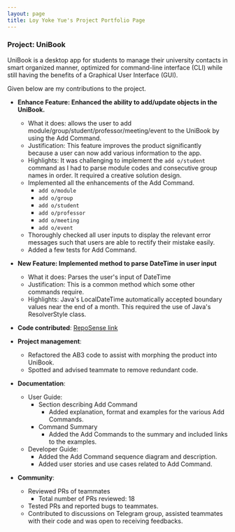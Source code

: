 ```yaml
---
layout: page
title: Loy Yoke Yue's Project Portfolio Page
---
```


### Project: UniBook

UniBook is a desktop app for students to manage their university contacts in smart organized manner, optimized for command-line interface (CLI) while still having the benefits of a Graphical User Interface (GUI).

Given below are my contributions to the project.

* **Enhance Feature: Enhanced the ability to add/update objects in the UniBook.**
  * What it does: allows the user to add module/group/student/professor/meeting/event to the UniBook by using the Add Command.
  * Justification: This feature improves the product significantly because a user can now add various information to the app.
  * Highlights: It was challenging to implement the `add o/student` command as I had to parse module codes and consecutive group names in order. It required a creative solution design. 
  * Implemented all the enhancements of the Add Command.
    * `add o/module`
    * `add o/group`
    * `add o/student`
    * `add o/professor`
    * `add o/meeting`
    * `add o/event`
  * Thoroughly checked all user inputs to display the relevant error messages such that users are able to rectify their mistake easily.
  * Added a few tests for Add Command.

* **New Feature: Implemented method to parse DateTime in user input**
  * What it does: Parses the user's input of DateTime
  * Justification: This is a common method which some other commands require.
  * Highlights: Java's LocalDateTime automatically accepted boundary values near the end of a month. This required the use of Java's ResolverStyle class.

* **Code contributed**: [RepoSense link](https://nus-cs2103-ay2122s2.github.io/tp-dashboard/?search=yokester98&breakdown=true&sort=groupTitle&sortWithin=title&since=2022-02-18&timeframe=commit&mergegroup=&groupSelect=groupByRepos&checkedFileTypes=docs~functional-code~test-code~other)

* **Project management**:
    * Refactored the AB3 code to assist with morphing the product into UniBook.
    * Spotted and advised teammate to remove redundant code.

* **Documentation**:
    * User Guide:
      * Section describing Add Command
        * Added explanation, format and examples for the various Add Commands.
      * Command Summary
        * Added the Add Commands to the summary and included links to the examples.
    * Developer Guide:
      * Added the Add Command sequence diagram and description.
      * Added user stories and use cases related to Add Command.

* **Community**:
    * Reviewed PRs of teammates
      * Total number of PRs reviewed: 18
    * Tested PRs and reported bugs to teammates.
    * Contributed to discussions on Telegram group, assisted teammates with their code and was open to receiving feedbacks.
